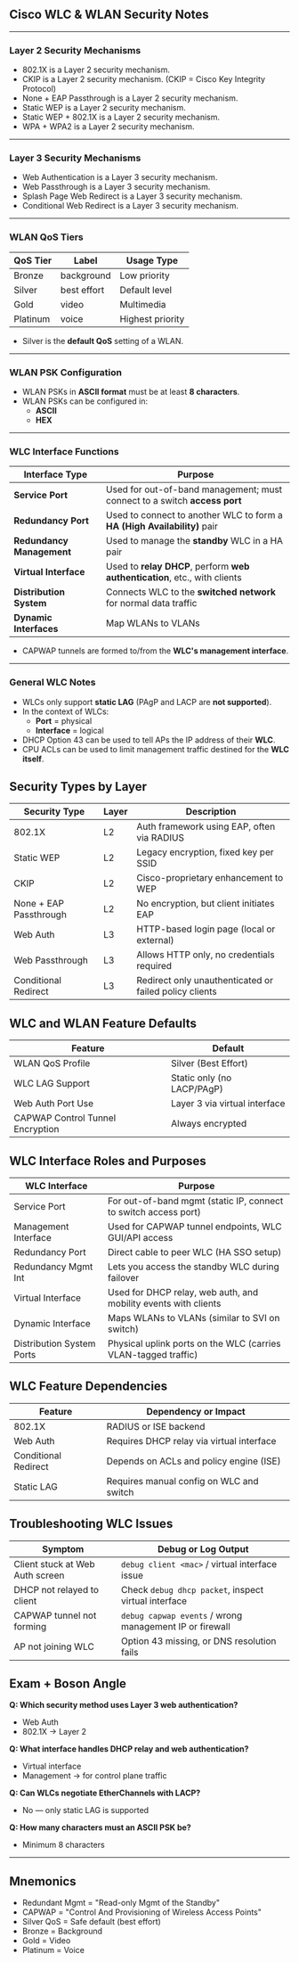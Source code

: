 ## Cisco WLC & WLAN Security Notes

---

### Layer 2 Security Mechanisms
- 802.1X is a Layer 2 security mechanism.
- CKIP is a Layer 2 security mechanism. (CKIP = Cisco Key Integrity Protocol)
- None + EAP Passthrough is a Layer 2 security mechanism.
- Static WEP is a Layer 2 security mechanism.
- Static WEP + 802.1X is a Layer 2 security mechanism.
- WPA + WPA2 is a Layer 2 security mechanism.

---

### Layer 3 Security Mechanisms
- Web Authentication is a Layer 3 security mechanism.
- Web Passthrough is a Layer 3 security mechanism.
- Splash Page Web Redirect is a Layer 3 security mechanism.
- Conditional Web Redirect is a Layer 3 security mechanism.

---

### WLAN QoS Tiers
| QoS Tier   | Label        | Usage Type     |
|------------|--------------|----------------|
| Bronze     | background   | Low priority   |
| Silver     | best effort  | Default level  |
| Gold       | video        | Multimedia     |
| Platinum   | voice        | Highest priority |

- Silver is the **default QoS** setting of a WLAN.

---

### WLAN PSK Configuration
- WLAN PSKs in **ASCII format** must be at least **8 characters**.
- WLAN PSKs can be configured in:
  - **ASCII**
  - **HEX**

---

### WLC Interface Functions

| Interface Type            | Purpose                                                                 |
|---------------------------|-------------------------------------------------------------------------|
| **Service Port**          | Used for out-of-band management; must connect to a switch **access port** |
| **Redundancy Port**       | Used to connect to another WLC to form a **HA (High Availability)** pair |
| **Redundancy Management** | Used to manage the **standby** WLC in a HA pair                          |
| **Virtual Interface**     | Used to **relay DHCP**, perform **web authentication**, etc., with clients |
| **Distribution System**   | Connects WLC to the **switched network** for normal data traffic         |
| **Dynamic Interfaces**    | Map WLANs to VLANs                                                      |

- CAPWAP tunnels are formed to/from the **WLC's management interface**.

---

### General WLC Notes
- WLCs only support **static LAG** (PAgP and LACP are **not supported**).
- In the context of WLCs:
  - **Port** = physical
  - **Interface** = logical
- DHCP Option 43 can be used to tell APs the IP address of their **WLC**.
- CPU ACLs can be used to limit management traffic destined for the **WLC itself**.

## Security Types by Layer

| **Security Type**         | **Layer** | **Description**                                        |
|---------------------------|-----------|--------------------------------------------------------|
| 802.1X                    | L2        | Auth framework using EAP, often via RADIUS            |
| Static WEP                | L2        | Legacy encryption, fixed key per SSID                 |
| CKIP                      | L2        | Cisco-proprietary enhancement to WEP                  |
| None + EAP Passthrough    | L2        | No encryption, but client initiates EAP               |
| Web Auth                  | L3        | HTTP-based login page (local or external)             |
| Web Passthrough           | L3        | Allows HTTP only, no credentials required             |
| Conditional Redirect      | L3        | Redirect only unauthenticated or failed policy clients|

## WLC and WLAN Feature Defaults

| **Feature**                    | **Default**                        |
|--------------------------------|------------------------------------|
| WLAN QoS Profile               | Silver (Best Effort)               |
| WLC LAG Support                | Static only (no LACP/PAgP)         |
| Web Auth Port Use              | Layer 3 via virtual interface      |
| CAPWAP Control Tunnel Encryption |   Always encrypted               |

## WLC Interface Roles and Purposes

| **WLC Interface**          | **Purpose**                                                                 |
|----------------------------|------------------------------------------------------------------------------|
| Service Port               | For out-of-band mgmt (static IP, connect to switch access port)              |
| Management Interface       | Used for CAPWAP tunnel endpoints, WLC GUI/API access                         |
| Redundancy Port            | Direct cable to peer WLC (HA SSO setup)                                      |
| Redundancy Mgmt Int        | Lets you access the standby WLC during failover                              |
| Virtual Interface          | Used for DHCP relay, web auth, and mobility events with clients              |
| Dynamic Interface          | Maps WLANs to VLANs (similar to SVI on switch)                               |
| Distribution System Ports  | Physical uplink ports on the WLC (carries VLAN-tagged traffic)               |

## WLC Feature Dependencies

| **Feature**          | **Dependency or Impact**                             |
|----------------------|------------------------------------------------------|
| 802.1X               | RADIUS or ISE backend                                |
| Web Auth             | Requires DHCP relay via virtual interface            |
| Conditional Redirect | Depends on ACLs and policy engine (ISE)             |
| Static LAG           | Requires manual config on WLC and switch            |

## Troubleshooting WLC Issues

| **Symptom**                    | **Debug or Log Output**                                      |
|-------------------------------|--------------------------------------------------------------|
| Client stuck at Web Auth screen | `debug client <mac>` / virtual interface issue               |
| DHCP not relayed to client     | Check `debug dhcp packet`, inspect virtual interface          |
| CAPWAP tunnel not forming      | `debug capwap events` / wrong management IP or firewall       |
| AP not joining WLC             | Option 43 missing, or DNS resolution fails                   |

## Exam + Boson Angle

**Q: Which security method uses Layer 3 web authentication?**  
- Web Auth  
- 802.1X → Layer 2

**Q: What interface handles DHCP relay and web authentication?**  
- Virtual interface  
- Management → for control plane traffic

**Q: Can WLCs negotiate EtherChannels with LACP?**  
- No — only static LAG is supported

**Q: How many characters must an ASCII PSK be?**  
- Minimum 8 characters

---

## Mnemonics

- Redundant Mgmt = "Read-only Mgmt of the Standby"
- CAPWAP = "Control And Provisioning of Wireless Access Points"
- Silver QoS = Safe default (best effort)
- Bronze = Background  
- Gold = Video  
- Platinum = Voice

